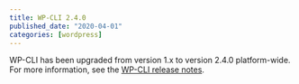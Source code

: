 ```yaml
---
title: WP-CLI 2.4.0
published_date: "2020-04-01"
categories: [wordpress]
---
```

WP-CLI has been upgraded from version 1.x to version 2.4.0 platform-wide.  For more information, see the [WP-CLI release notes](https://make.wordpress.org/cli/2019/11/12/wp-cli-v2-4-0-release-notes/).
